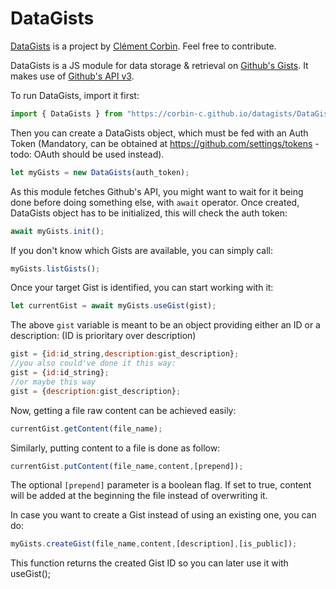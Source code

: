# DataGists

[DataGists](https://github.com/corbin-c/datagists/) is a project by
[Clément Corbin](https://github.com/corbin-c/). Feel free to contribute.

DataGists is a JS module for data storage & retrieval on
[Github's Gists](https://gist.github.com/). It makes use of
[Github's API v3](https://developer.github.com/v3/).

To run DataGists, import it first:

```javascript
import { DataGists } from "https://corbin-c.github.io/datagists/DataGists.js";
```

Then you can create a DataGists object, which must be fed with an Auth Token
(Mandatory, can be obtained at https://github.com/settings/tokens - todo: OAuth
should be used instead).

```javascript
let myGists = new DataGists(auth_token);
```

As this module fetches Github's API, you might want to wait for it being done
before doing something else, with `await` operator. Once created, DataGists
object has to be initialized, this will check the auth token:

```javascript
await myGists.init();
```

If you don't know which Gists are available, you can simply call:

```javascript
myGists.listGists();
```

Once your target Gist is identified, you can start working with it:

```javascript
let currentGist = await myGists.useGist(gist);
```

The above `gist` variable is meant to be an object providing either an ID or a 
description: (ID is prioritary over description)

```javascript
gist = {id:id_string,description:gist_description};
//you also could've done it this way:
gist = {id:id_string};
//or maybe this way
gist = {description:gist_description};
```

Now, getting a file raw content can be achieved easily:

```javascript
currentGist.getContent(file_name);
```

Similarly, putting content to a file is done as follow:

```javascript
currentGist.putContent(file_name,content,[prepend]);
```

The optional `[prepend]` parameter is a boolean flag. If set to true, content
will be added at the beginning the file instead of overwriting it.

In case you want to create a Gist instead of using an existing one, you can do:

```javascript
myGists.createGist(file_name,content,[description],[is_public]);
```

This function returns the created Gist ID so you can later use it with
useGist();